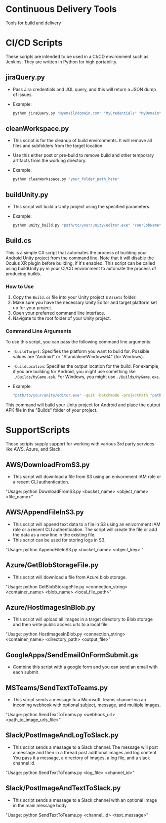 # Continuous Delivery Tools
Tools for build and delivery

# CI/CD Scripts
These scripts are intended to be used in a CI/CD environment such as Jenkins. They are written in Python for high portability.

## jiraQuery.py
- Pass Jira credentials and JQL query, and this will return a JSON dump of issues.
- Example:

  ```bash
  python jiraQuery.py "Myemail@domain.com" "MyCredentials" "MyDomain" "Your JQL Query"

## cleanWorkspace.py
- This script is for the cleanup of build environments. It will remove all files and subfolders from the target location.
- Use this either post or pre-build to remove build and other temporary artifacts from the working directory.
- Example:

  ```bash
  python cleanWorkspace.py "your_folder_path_here"

## buildUnity.py
- This script will build a Unity project using the specified parameters.
- Example:

  ```bash
  python unity_build.py "path/to/your/unity/editor.exe" "YourJobName" "YourWorkspacePath" "YourBuildNumber"


## Build.cs
This is a simple C# script that automates the process of building your Android Unity project from the command line. Note that it will disable the Oculus XR plugin before building, if it's enabled. This script can be called using buildUnity.py in your CI/CD environment to automate the process of producing builds.

### How to Use

1. Copy the `Build.cs` file into your Unity project's `Assets` folder.
2. Make sure you have the necessary Unity Editor and target platform set up for your project.
3. Open your preferred command line interface.
4. Navigate to the root folder of your Unity project.

### Command Line Arguments

To use this script, you can pass the following command line arguments:

- `-buildTarget`: Specifies the platform you want to build for. Possible values are "Android" or "StandaloneWindows64" (for Windows).
- `-buildLocation`: Specifies the output location for the build. For example, if you are building for Android, you might use something like `./Builds/MyGame.apk`. For Windows, you might use `./Builds/MyGame.exe`.
- Example:

  ```bash
  "path/to/your/unity/editor.exe" -quit -batchmode -projectPath "path/to/your/unity/project" -executeMethod BuildProject.PerformBuild -buildTarget Android -buildLocation "./Builds/MyGame.apk"`

This command will build your Unity project for Android and place the output APK file in the "Builds" folder of your project.

# SupportScripts
These scripts supply support for working with various 3rd party services like AWS, Azure, and Slack.

## AWS/DownloadFromS3.py
- This script will download a file from S3 using an enivornment IAM role or a recent CLI authentication.

"Usage: python DownloadFromS3.py <bucket_name> <object_name> <file_name>"

## AWS/AppendFileInS3.py
- This script will append text data to a file in S3 using an enivornment IAM role or a recent CLI authentication. The script will create the file or add the data as a new line in the existing file.
- This script can be used for storing logs in S3.

"Usage: python AppendFileInS3.py <bucket_name> <object_key> <region> <data>"

## Azure/GetBlobStorageFile.py
- This script will download a file from Azure blob storage.

"Usage: python GetBlobStorageFile.py <connection_string> <container_name> <blob_name> <local_file_path>"

## Azure/HostImagesInBlob.py
- This script will upload all images in a target directory to Blob storage and then write public access urls to a local file.

"Usage: python HostImagesInBlob.py <connection_string> <container_name> <directory_path> <output_file>"

## GoogleApps/SendEmailOnFormSubmit.gs
- Combine this script with a google form and you can send an email with each submit

## MSTeams/SendTextToTeams.py
- This script sends a message to a Microsoft Teams channel via an incoming webhook with optional subject, message, and multiple images.

"Usage: python SendTextToTeams.py <webhook_url> <subject> <message> <path_to_image_urls_file>"

## Slack/PostImageAndLogToSlack.py
- This script sends a message to a Slack channel. The message will post a message and then in a thread post addtional images and log content. You pass it a message, a directory of images, a log file, and a slack channel id.

"Usage: python SendTextToTeams.py <message> <directory> <log_file> <channel_id>"

## Slack/PostImageAndTextToSlack.py
- This script sends a message to a Slack channel with an optional image in the main message body.

"Usage: python SendTextToTeams.py <token> <channel_id> <filepath> <text_message>"
